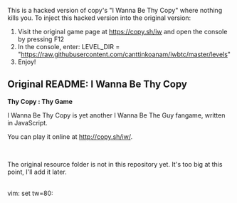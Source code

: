 This is a hacked version of copy's "I Wanna Be Thy Copy" where nothing kills you. To inject this hacked version into the original version:
1. Visit the original game page at https://copy.sh/iw and open the console by pressing F12
2. In the console, enter: LEVEL_DIR = "https://raw.githubusercontent.com/canttinkoanam/iwbtc/master/levels"
3. Enjoy!

Original README:
I Wanna Be Thy Copy
-

**Thy Copy : Thy Game**


I Wanna Be Thy Copy is yet another I Wanna Be The Guy fangame, written in
JavaScript.

You can play it online at http://copy.sh/iw/.

<br>

The original resource folder is not in this repository yet. It's too big at this
point, I'll add it later.


<br>
vim: set tw=80:
